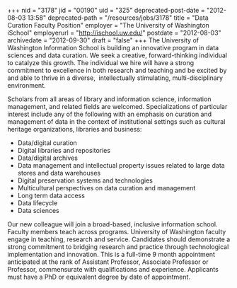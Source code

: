 +++
nid = "3178"
jid = "00190"
uid = "325"
deprecated-post-date = "2012-08-03 13:58"
deprecated-path = "/resources/jobs/3178"
title = "Data Curation Faculty Position"
employer = "The University of Washington iSchool"
employerurl = "http://ischool.uw.edu/"
postdate = "2012-08-03"
archivedate = "2012-09-30"
draft = "false"
+++
The University of Washington Information School is building an
innovative program in data sciences and data curation. We seek a
creative, forward-thinking individual to catalyze this growth. The
individual we hire will have a strong commitment to excellence in both
research and teaching and be excited by and able to thrive in a
diverse,  intellectually stimulating, multi-disciplinary environment.
 
  
Scholars from all areas of library and information science, information
management, and related fields are welcomed. Specializations of
particular interest include any of the following with an emphasis on
curation and management of data in the context of institutional settings
such as cultural heritage organizations, libraries and business:
 

-   Data/digital curation
-   Digital libraries and repositories
-   Data/digital archives
-   Data management and intellectual property issues related to large
    data stores and data warehouses
-   Digital preservation systems and technologies
-   Multicultural perspectives on data curation and management
-   Long term data access
-   Data lifecycle
-   Data sciences

Our new colleague will join a broad-based, inclusive information school.
Faculty members teach across programs. University of Washington faculty
engage in teaching, research and service. Candidates should demonstrate
a strong commitment to bridging research and practice through
technological implementation and innovation. This is a full-time 9 month
appointment anticipated at the rank of Assistant Professor, Associate
Professor or Professor, commensurate with qualifications and experience.
Applicants must have a PhD or equivalent degree by date of appointment.
